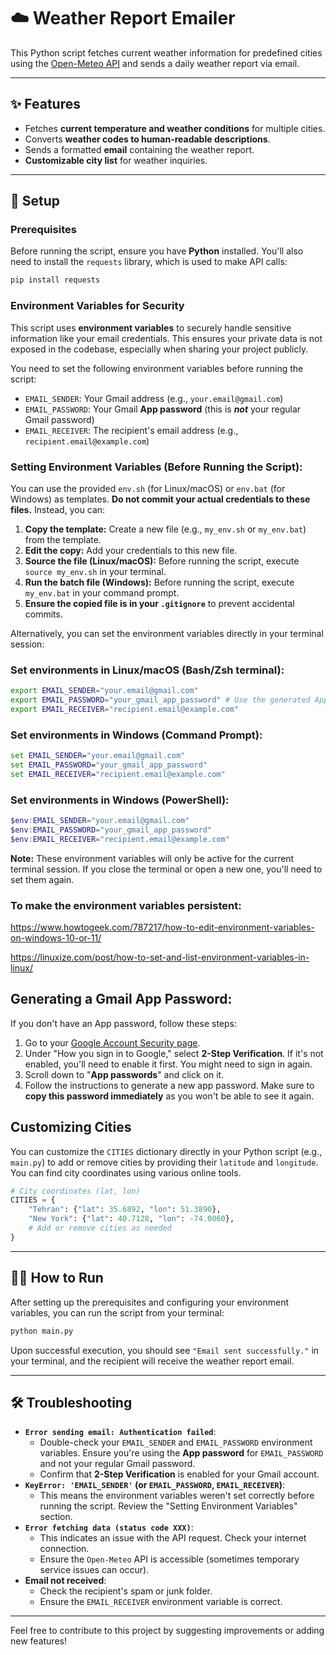 # ☁️ Weather Report Emailer

This Python script fetches current weather information for predefined cities using the [Open-Meteo API](https://open-meteo.com/) and sends a daily weather report via email.

---

## ✨ Features

* Fetches **current temperature and weather conditions** for multiple cities.
* Converts **weather codes to human-readable descriptions**.
* Sends a formatted **email** containing the weather report.
* **Customizable city list** for weather inquiries.

---

## 🚀 Setup

### Prerequisites

Before running the script, ensure you have **Python** installed. You'll also need to install the `requests` library, which is used to make API calls:

```bash
pip install requests
```

### Environment Variables for Security

This script uses **environment variables** to securely handle sensitive information like your email credentials. This ensures your private data is not exposed in the codebase, especially when sharing your project publicly.

You need to set the following environment variables before running the script:

* `EMAIL_SENDER`: Your Gmail address (e.g., `your.email@gmail.com`)
* `EMAIL_PASSWORD`: Your Gmail **App password** (this is ***not*** your regular Gmail password)
* `EMAIL_RECEIVER`: The recipient's email address (e.g., `recipient.email@example.com`)

### Setting Environment Variables (Before Running the Script):

You can use the provided `env.sh` (for Linux/macOS) or `env.bat` (for Windows) as templates. **Do not commit your actual credentials to these files.** Instead, you can:

1.  **Copy the template:** Create a new file (e.g., `my_env.sh` or `my_env.bat`) from the template.
2.  **Edit the copy:** Add your credentials to this new file.
3.  **Source the file (Linux/macOS):** Before running the script, execute `source my_env.sh` in your terminal.
4.  **Run the batch file (Windows):** Before running the script, execute `my_env.bat` in your command prompt.
5.  **Ensure the copied file is in your `.gitignore`** to prevent accidental commits.

Alternatively, you can set the environment variables directly in your terminal session:

### Set environments in Linux/macOS (Bash/Zsh terminal):

```bash
export EMAIL_SENDER="your.email@gmail.com"
export EMAIL_PASSWORD="your_gmail_app_password" # Use the generated App Password
export EMAIL_RECEIVER="recipient.email@example.com"
```

### Set environments in Windows (Command Prompt):

```cmd
set EMAIL_SENDER="your.email@gmail.com"
set EMAIL_PASSWORD="your_gmail_app_password"
set EMAIL_RECEIVER="recipient.email@example.com"
```

### Set environments in Windows (PowerShell):

```powershell
$env:EMAIL_SENDER="your.email@gmail.com"
$env:EMAIL_PASSWORD="your_gmail_app_password"
$env:EMAIL_RECEIVER="recipient.email@example.com"
```

**Note:** These environment variables will only be active for the current terminal session. If you close the terminal or open a new one, you'll need to set them again.

### To make the environment variables persistent:

https://www.howtogeek.com/787217/how-to-edit-environment-variables-on-windows-10-or-11/

https://linuxize.com/post/how-to-set-and-list-environment-variables-in-linux/

## Generating a Gmail App Password:

If you don't have an App password, follow these steps:

1.  Go to your [Google Account Security page](https://myaccount.google.com/security).
2.  Under "How you sign in to Google," select **2-Step Verification**. If it's not enabled, you'll need to enable it first. You might need to sign in again.
3.  Scroll down to "**App passwords**" and click on it.
4.  Follow the instructions to generate a new app password. Make sure to **copy this password immediately** as you won't be able to see it again.

## Customizing Cities

You can customize the `CITIES` dictionary directly in your Python script (e.g., `main.py`) to add or remove cities by providing their `latitude` and `longitude`. You can find city coordinates using various online tools.

```python
# City coordinates (lat, lon)
CITIES = {
    "Tehran": {"lat": 35.6892, "lon": 51.3890},
    "New York": {"lat": 40.7128, "lon": -74.0060},
    # Add or remove cities as needed
}
```

---

## 🏃‍♀️ How to Run

After setting up the prerequisites and configuring your environment variables, you can run the script from your terminal:

```bash
python main.py
```

Upon successful execution, you should see `"Email sent successfully."` in your terminal, and the recipient will receive the weather report email.

---

## 🛠️ Troubleshooting

* **`Error sending email: Authentication failed`**:
    * Double-check your `EMAIL_SENDER` and `EMAIL_PASSWORD` environment variables. Ensure you're using the **App password** for `EMAIL_PASSWORD` and not your regular Gmail password.
    * Confirm that **2-Step Verification** is enabled for your Gmail account.
* **`KeyError: 'EMAIL_SENDER'` (or `EMAIL_PASSWORD`, `EMAIL_RECEIVER`)**:
    * This means the environment variables weren't set correctly before running the script. Review the "Setting Environment Variables" section.
* **`Error fetching data (status code XXX)`**:
    * This indicates an issue with the API request. Check your internet connection.
    * Ensure the `Open-Meteo` API is accessible (sometimes temporary service issues can occur).
* **Email not received**:
    * Check the recipient's spam or junk folder.
    * Ensure the `EMAIL_RECEIVER` environment variable is correct.

---

Feel free to contribute to this project by suggesting improvements or adding new features!
